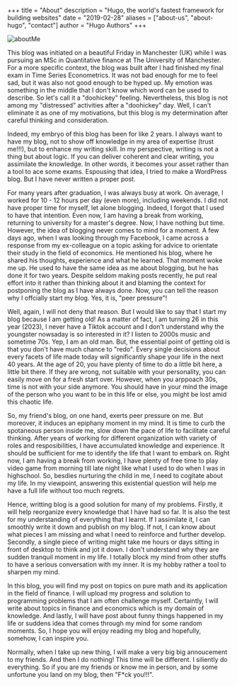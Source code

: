 +++
title = "About"
description = "Hugo, the world's fastest framework for building websites"
date = "2019-02-28"
aliases = ["about-us", "about-hugo", "contact"]
author = "Hugo Authors"
+++


![aboutMe](/images/abtme.jpg 'aboutMe')

This blog was initiated on a beautiful Friday in Manchester (UK) while I was pursuing an MSc in Quantitative finance at The University of Manchester. For a more specific context, the blog was built after I had finished my final exam in Time Series Econometrics. It was not bad enough for me to feel sad, but it was also not good enough to be hyped up. My emotion was something in the middle that I don't know which word can be used to describe. So let's call it a "doohickey" feeling. Nevertheless, this blog is not among my "distressed" activities after a "doohickey" day. Well, I can't eliminate it as one of my motivations, but this blog is my determination after careful thinking and consideration. 

Indeed, my embryo of this blog has been for like 2 years. I always want to have my blog, not to show off knowledge in my area of expertise (trust me!!!), but to enhance my writing skill. In my perspective, writing is not a thing but about logic. If you can deliver coherent and clear writing, you assimilate the knowledge. In other words, it becomes your asset rather than a tool to ace some exams. Espousing that idea, I tried to make a WordPress blog. But I have never written a proper post.

For many years after graduation, I was always busy at work. On average, I worked for 10 - 12 hours per day (even more), including weekends. I did not have proper time for myself, let alone blogging. Indeed, I forgot that I used to have that intention. Even now, I am having a break from working, returning to university for a master's degree. Now, I have nothing but time. However, the idea of blogging never comes to mind for a moment. A few days ago, when I was looking through my Facebook, I came across a response from my ex-colleague on a topic asking for advice to orientate their study in the field of economics. He mentioned his blog, where he shared his thoughts, experience and what he learned. That moment woke me up. He used to have the same idea as me about blogging, but he has done it for two years. Despite seldom making posts recently, he put real effort into it rather than thinking about it and blaming the context for postponing the blog as I have always done. Now, you can tell the reason why I offcially start my blog. Yes, it is, "peer pressure"!

Well, again, I will not deny that reason. But I would like to say that I start my blog because I am getting old! As a matter of fact, I am turning 26 in this year (2023), I never have a Tiktok account and I don't understand why the youngster nowsaday is so interested in it? I listen to 2000s music and sometime 70s. Yep, I am an old man. But, the essential point of getting old is that you don't have much chance to "redo". Every single decisions about every facets of life made today will significantly shape your life in the next 40 years. At the age of 20, you have plenty of time to do a little bit here, a little bit there. If they are wrong, not suitable with your personality, you can easily move on for a fresh start over. However, when you arppoach 30s, time is not with your side anymore. You should have in your mind the image of the person who you want to be in this life or else, you might be lost amid this chaotic life.

So, my friend's blog, on one hand, exerts peer pressure on me. But moreover, it induces an epiphany moment in my mind. It is time to curb the spotaneous person inside me, slow down the pace of life to facilitate careful thinking. After years of working for different organization with variety of roles and resposibilities, I have accumulated knowledge and experience. It should be sufficient for me to identify the life that I want to embark on. Right now, I am having a break from working, I have plenty of free time to play video game from morning till late night like what I used to do when I was in highschool. So, besdies nurturing the child in me, I need to cogitate about my life. In my viewpoint, answering this existential question will help me have a full life without too much regrets.

Hence, writting blog is a good solution for many of my problems. Firstly, it will help reorganize every knowledge that I have had so far. It is also the test for my understanding of everything that I learnt. If I assimilate it, I can smoothly write it down and publish on my blog. If not, I can know about what pieces I am missing and what I need to reinforce and further develop. Secondly, a single piece of writing might take me hours or days sitting in front of desktop to think and jot it down. I don't understand why they are sudden tranquil moment in my life. I totally block my mind from other stuffs to have a serious conversation with my inner. It is my hobby rather a tool to sharpen my mind.

In this blog, you will find my post on topics on pure math and its application in the field of finance. I will upload my progress and solution to programming problems that I am often challenge myself. Certaintly, I will write about topics in finance and economics which is my domain of knowledge. And lastly, I will have post about funny things happened in my life or suddens idea that comes through my mind for some random moments. So, I hope you will enjoy reading my blog and hopefully, somehow, I can inspire you.

Normally, when I take up new thing, I will make a very big big annoucement to my friends. And then I do nothing! This time will be different. I siliently do everything. So if you are my friends or know me in person, and by some unfortune you land on my blog, then "F*ck you!!!".


